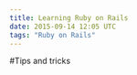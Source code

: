```yaml
---
title: Learning Ruby on Rails
date: 2015-09-14 12:05 UTC
tags: "Ruby on Rails"
---
```

#Tips and tricks
